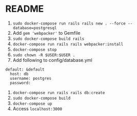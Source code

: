 # README

1. `sudo docker-compose run rails rails new . --force --database=postgresql`
1. Add `gem 'webpacker'` to Gemfile
1. `sudo docker-compose build rails`
1. `docker-compose run rails rails webpacker:install`
1. `docker-compose stop`
1. `sudo chown -R $USER:$USER .`
1. Add following to config/database.yml

```
default: &default
  host: db
  username: postgres
  password:
```

1. `docker-compose run rails rails db:create`
1. `sudo docker-compose build`
1. `docker-compose up`
1. Access `localhost:3000`
